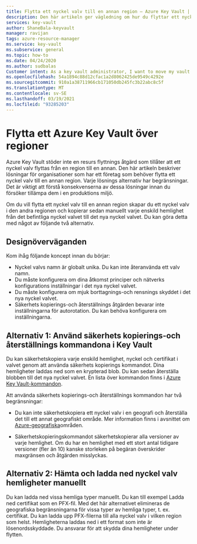 ```yaml
---
title: Flytta ett nyckel valv till en annan region – Azure Key Vault | Microsoft Docs
description: Den här artikeln ger vägledning om hur du flyttar ett nyckel valv till en annan region.
services: key-vault
author: ShaneBala-keyvault
manager: ravijan
tags: azure-resource-manager
ms.service: key-vault
ms.subservice: general
ms.topic: how-to
ms.date: 04/24/2020
ms.author: sudbalas
Customer intent: As a key vault administrator, I want to move my vault to another region.
ms.openlocfilehash: 54a1894c88d12cfac1a2d8062425de9549c4292e
ms.sourcegitcommit: 910a1a38711966cb171050db245fc3b22abc8c5f
ms.translationtype: MT
ms.contentlocale: sv-SE
ms.lasthandoff: 03/19/2021
ms.locfileid: "93285203"
---
```

# <a name="move-an-azure-key-vault-across-regions"></a>Flytta ett Azure Key Vault över regioner

Azure Key Vault stöder inte en resurs flyttnings åtgärd som tillåter att ett nyckel valv flyttas från en region till en annan. Den här artikeln beskriver lösningar för organisationer som har ett företag som behöver flytta ett nyckel valv till en annan region. Varje lösnings alternativ har begränsningar. Det är viktigt att förstå konsekvenserna av dessa lösningar innan du försöker tillämpa dem i en produktions miljö.

Om du vill flytta ett nyckel valv till en annan region skapar du ett nyckel valv i den andra regionen och kopierar sedan manuellt varje enskild hemlighet från det befintliga nyckel valvet till det nya nyckel valvet. Du kan göra detta med något av följande två alternativ.

## <a name="design-considerations"></a>Designöverväganden

Kom ihåg följande koncept innan du börjar:

* Nyckel valvs namn är globalt unika. Du kan inte återanvända ett valv namn.
* Du måste konfigurera om dina åtkomst principer och nätverks konfigurations inställningar i det nya nyckel valvet.
* Du måste konfigurera om mjuk borttagnings-och rensnings skyddet i det nya nyckel valvet.
* Säkerhets kopierings-och återställnings åtgärden bevarar inte inställningarna för autorotation. Du kan behöva konfigurera om inställningarna.

## <a name="option-1-use-the-key-vault-backup-and-restore-commands"></a>Alternativ 1: Använd säkerhets kopierings-och återställnings kommandona i Key Vault

Du kan säkerhetskopiera varje enskild hemlighet, nyckel och certifikat i valvet genom att använda säkerhets kopierings kommandot. Dina hemligheter laddas ned som en krypterad blob. Du kan sedan återställa blobben till det nya nyckel valvet. En lista över kommandon finns i [Azure Key Vault-kommandon](/powershell/module/azurerm.keyvault/?view=azurermps-6.13.0#key_vault).

Att använda säkerhets kopierings-och återställnings kommandon har två begränsningar:

* Du kan inte säkerhetskopiera ett nyckel valv i en geografi och återställa det till ett annat geografiskt område. Mer information finns i avsnittet om [Azure-geografiska](https://azure.microsoft.com/global-infrastructure/geographies/)områden.

* Säkerhetskopieringskommandot säkerhetskopierar alla versioner av varje hemlighet. Om du har en hemlighet med ett stort antal tidigare versioner (fler än 10) kanske storleken på begäran överskrider maxgränsen och åtgärden misslyckas.

## <a name="option-2-manually-download-and-upload-the-key-vault-secrets"></a>Alternativ 2: Hämta och ladda ned nyckel valv hemligheter manuellt

Du kan ladda ned vissa hemliga typer manuellt. Du kan till exempel Ladda ned certifikat som en PFX-fil. Med det här alternativet elimineras de geografiska begränsningarna för vissa typer av hemliga typer, t. ex. certifikat. Du kan ladda upp PFX-filerna till alla nyckel valv i vilken region som helst. Hemligheterna laddas ned i ett format som inte är lösenordsskyddade. Du ansvarar för att skydda dina hemligheter under flytten.